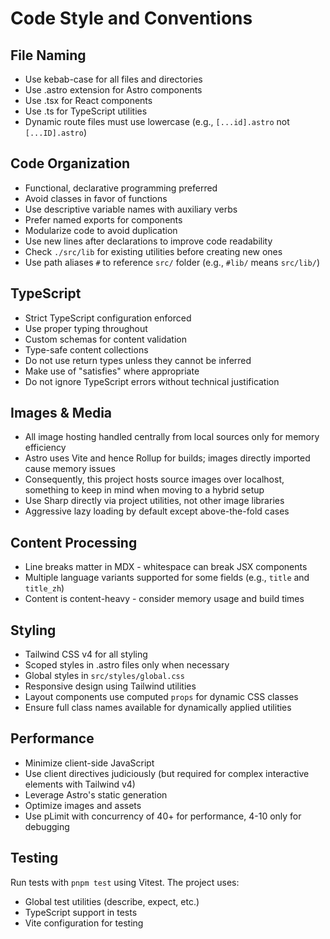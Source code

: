 # Code Style and Conventions

## File Naming

- Use kebab-case for all files and directories
- Use .astro extension for Astro components
- Use .tsx for React components
- Use .ts for TypeScript utilities
- Dynamic route files must use lowercase (e.g., `[...id].astro` not `[...ID].astro`)

## Code Organization

- Functional, declarative programming preferred
- Avoid classes in favor of functions
- Use descriptive variable names with auxiliary verbs
- Prefer named exports for components
- Modularize code to avoid duplication
- Use new lines after declarations to improve code readability
- Check `./src/lib` for existing utilities before creating new ones
- Use path aliases `#` to reference `src/` folder (e.g., `#lib/` means `src/lib/`)

## TypeScript

- Strict TypeScript configuration enforced
- Use proper typing throughout
- Custom schemas for content validation
- Type-safe content collections
- Do not use return types unless they cannot be inferred
- Make use of "satisfies" where appropriate
- Do not ignore TypeScript errors without technical justification

## Images & Media

- All image hosting handled centrally from local sources only for memory efficiency
- Astro uses Vite and hence Rollup for builds; images directly imported cause memory issues
- Consequently, this project hosts source images over localhost, something to keep in mind when moving to a hybrid setup
- Use Sharp directly via project utilities, not other image libraries
- Aggressive lazy loading by default except above-the-fold cases

## Content Processing

- Line breaks matter in MDX - whitespace can break JSX components
- Multiple language variants supported for some fields (e.g., `title` and `title_zh`)
- Content is content-heavy - consider memory usage and build times

## Styling

- Tailwind CSS v4 for all styling
- Scoped styles in .astro files only when necessary
- Global styles in `src/styles/global.css`
- Responsive design using Tailwind utilities
- Layout components use computed `props` for dynamic CSS classes
- Ensure full class names available for dynamically applied utilities

## Performance

- Minimize client-side JavaScript
- Use client directives judiciously (but required for complex interactive elements with Tailwind v4)
- Leverage Astro's static generation
- Optimize images and assets
- Use pLimit with concurrency of 40+ for performance, 4-10 only for debugging

## Testing

Run tests with `pnpm test` using Vitest. The project uses:

- Global test utilities (describe, expect, etc.)
- TypeScript support in tests
- Vite configuration for testing
